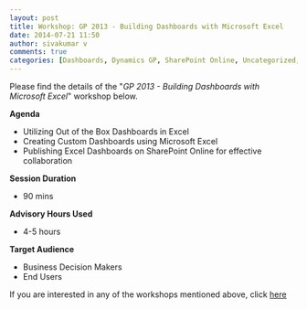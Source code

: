 ```yaml
---
layout: post
title: Workshop: GP 2013 - Building Dashboards with Microsoft Excel
date: 2014-07-21 11:50
author: sivakumar v
comments: true
categories: [Dashboards, Dynamics GP, SharePoint Online, Uncategorized, Workshops]
---
```

Please find the details of the "<em>GP 2013 - Building Dashboards with Microsoft Excel</em>" workshop below.

<strong>Agenda</strong>

<ul>
<li>Utilizing Out of the Box Dashboards in Excel</li>
<li>Creating Custom Dashboards using Microsoft Excel</li>
<li>Publishing Excel Dashboards on SharePoint Online for effective collaboration</li>
</ul>

<strong>Session Duration</strong>

<ul>
<li>90 mins</li>
</ul>

<strong>Advisory Hours Used</strong>

<ul>
<li>4-5 hours</li>
</ul>

<strong>Target Audience</strong>

<ul>
<li>Business Decision Makers</li>
<li>End Users</li>
</ul>

If you are interested in any of the workshops mentioned above, click <a href="mailto:blog_ptsdynamics@microsoft.com?Subject=Dynamics%20GP%20Workshops%20-%20Registration&amp;Body=PLEASE%20FILL%20IN%20THE%20FOLLOWING%20DETAILS%0A%0AName%3A%0ACompany%20Name%3A%0APartner%20ID%3A%0AContact%20number%3A%0AEmail%20ID%3A%0AProducts%20interested%20in%3A%0ASessions%20interested%20in%3A">here</a>
